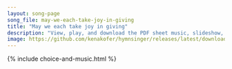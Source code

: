 ```yaml
---
layout: song-page
song_file: may-we-each-take-joy-in-giving
title: "May we each take joy in giving"
description: "View, play, and download the PDF sheet music, slideshow, and audio. Lyrics: May we each take joy in giving with a spirit large and free to our neighbors and the strangers, give as has been given me ... english secular 4part chords"
image: https://github.com/kenakofer/hymnsinger/releases/latest/download/may-we-each-take-joy-in-giving-trad.png
---
```


{% include choice-and-music.html %}